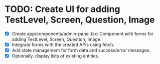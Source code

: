 # TODO: Create UI for adding TestLevel, Screen, Question, Image

- [x] Create app/components/admin-panel.tsx: Component with forms for adding TestLevel, Screen, Question, Image.
- [x] Integrate forms with the created APIs using fetch.
- [x] Add state management for form data and success/error messages.
- [x] Optionally, display lists of existing entities.
